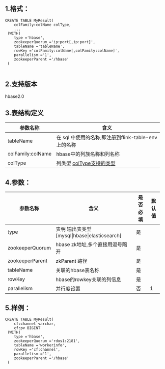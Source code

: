 ## 1.格式：
```
CREATE TABLE MyResult(
    colFamily:colName colType,
    ...
 )WITH(
    type ='hbase',
    zookeeperQuorum ='ip:port[,ip:port]',
    tableName ='tableName',
    rowKey ='colFamily:colName[,colFamily:colName]',
    parallelism ='1',
    zookeeperParent ='/hbase'
 )


```

## 2.支持版本
hbase2.0

## 3.表结构定义
 
|参数名称|含义|
|----|---|
| tableName | 在 sql 中使用的名称;即注册到flink-table-env上的名称
| colFamily:colName | hbase中的列族名称和列名称
| colType | 列类型 [colType支持的类型](colType.md)

## 4.参数：
  
|参数名称|含义|是否必填|默认值|
|----|---|---|-----|
|type | 表明 输出表类型[mysql&#124;hbase&#124;elasticsearch]|是||
|zookeeperQuorum | hbase zk地址,多个直接用逗号隔开|是||
|zookeeperParent | zkParent 路径|是||
|tableName | 关联的hbase表名称|是||
|rowKey | hbase的rowkey关联的列信息|是||
|parallelism | 并行度设置|否|1|
      
  
## 5.样例：
```
CREATE TABLE MyResult(
    cf:channel varchar,
    cf:pv BIGINT
 )WITH(
    type ='hbase',
    zookeeperQuorum ='rdos1:2181',
    tableName ='workerinfo',
    rowKey ='cf:channel',
    parallelism ='1',
    zookeeperParent ='/hbase'
 )

 ```